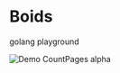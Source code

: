 # Boids
golang playground



![Demo CountPages alpha](https://media.giphy.com/media/jOVUFmod2RyM18Oo9p/giphy.gif)